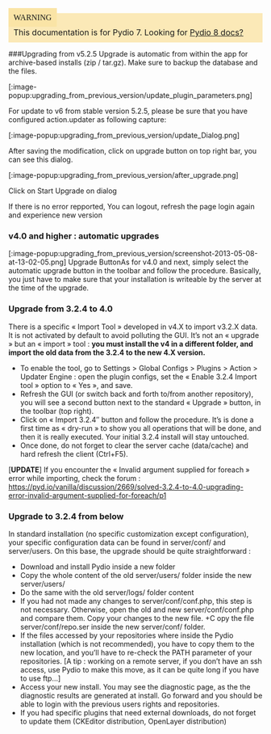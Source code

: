 <div style="background-color: #fbe9b7;font-size: 16px;">
<span style="background-color: #fae4a6;padding: 10px;font-family: FuturaT-Demi;">WARNING</span>
<span style="padding: 10px;display: inline-block;">This documentation is for Pydio 7. Looking for <a href="https://pydio.com/en/docs/v8/">Pydio 8 docs?</a></span>
</div>

###Upgrading from v5.2.5
Upgrade is automatic from within the app for archive-based installs (zip / tar.gz). Make sure to backup the database and the files.

[:image-popup:upgrading_from_previous_version/update_plugin_parameters.png]

For update to v6 from stable version 5.2.5, please be sure that you have configured action.updater as following capture:

[:image-popup:upgrading_from_previous_version/update_Dialog.png]

After saving the modification, click on upgrade button on top right bar, you can see this dialog.

[:image-popup:upgrading_from_previous_version/after_upgrade.png]

Click on Start Upgrade on dialog

If there is no error repported, You can logout, refresh the page login again and experience new version





### v4.0 and higher : automatic upgrades
[:image-popup:upgrading_from_previous_version/screenshot-2013-05-08-at-13-02-05.png] Upgrade ButtonAs for v4.0 and next, simply select the automatic upgrade button in the toolbar and follow the procedure. Basically, you just have to make sure that your installation is writeable by the server at the time of the upgrade.






### Upgrade from 3.2.4 to 4.0
There is a specific « Import Tool » developed in v4.X to import v3.2.X data. It is not activated by default to avoid polluting the GUI. It’s not an « upgrade » but an « import » tool : **you must install the v4 in a different folder, and import the old data from the 3.2.4 to the new 4.X version.**

+ To enable the tool, go to Settings > Global Configs > Plugins > Action > Updater Engine : open the plugin configs, set the « Enable 3.2.4 Import tool » option to « Yes », and save.
+ Refresh the GUI (or switch back and forth to/from another repository), you will see a second button next to the standard « Upgrade » button, in the toolbar (top right).
+ Click on « Import 3.2.4″ button and follow the procedure. It’s is done a first time as « dry-run » to show you all operations that will be done, and then it is really executed. Your initial 3.2.4 install will stay untouched.
+ Once done, do not forget to clear the server cache (data/cache) and hard refresh the client (Ctrl+F5).

[**UPDATE**] If you encounter the « Invalid argument supplied for foreach » error while importing, check the forum : https://pyd.io/vanilla/discussion/2669/solved-3.2.4-to-4.0-upgrading-error-invalid-argument-supplied-for-foreach/p1

### Upgrade to 3.2.4 from below
In standard installation (no specific customization except configuration), your specific configuration data can be found in server/conf/ and server/users. On this base, the upgrade should be quite straightforward :

+ Download and install Pydio inside a new folder
+ Copy the whole content of the old server/users/ folder inside the new server/users/
+ Do the same with the old server/logs/ folder content
+ If you had not made any changes to server/conf/conf.php, this step is not necessary. Otherwise, open the old and new server/conf/conf.php and compare them. Copy your changes to the new file.
+C opy the file server/conf/repo.ser inside the new server/conf/ folder.
+ If the files accessed by your repositories where inside the Pydio installation (which is not recommended), you have to copy them to the new location, and you’ll have to re-check the PATH parameter of your repositories. [A tip : working on a remote server, if you don’t have an ssh access, use Pydio to make this move, as it can be quite long if you have to use ftp…]
+ Access your new install. You may see the diagnostic page, as the the diagnostic results are generated at install. Go forward and you should be able to login with the previous users rights and repositories.
+ If you had specific plugins that need external downloads, do not forget to update them (CKEditor distribution, OpenLayer distribution)
